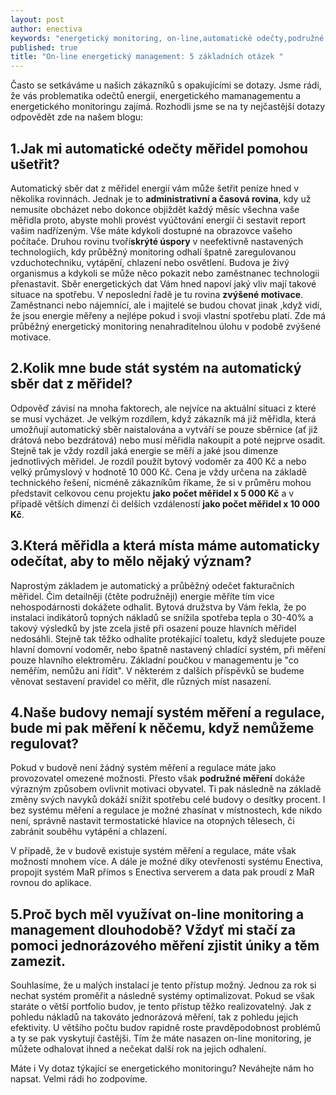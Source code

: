 ```yaml
---
layout: post
author: enectiva
keywords: "energetický monitoring, on-line,automatické odečty,podružné měření"
published: true
title: "On-line energetický management: 5 základních otázek "
---
```



Často se setkáváme u našich zákazníků s opakujícími se dotazy. Jsme rádi, že vás problematika odečtů energií, energetického mamanagementu a energetického monitoringu zajímá. Rozhodli jsme se na ty nejčastější dotazy odpovědět zde na našem blogu:

## 1.Jak mi automatické odečty měřidel pomohou ušetřit?
Automatický sběr dat z měřidel energií vám může šetřit peníze hned v několika rovinnách. Jednak je to **administrativní a časová rovina**, kdy už nemusíte obcházet nebo dokonce objiždět každý měsíc všechna vaše měřidla proto, abyste mohli provést vyúčtování energií či sestavit report vašim nadřízeným. Vše máte kdykoli dostupné na obrazovce vašeho počítače. Druhou rovinu tvoří**skrýté úspory** v neefektivně nastavených technologiích, kdy průběžný monitoring odhalí špatně zaregulovanou vzduchotechniku, vytápění, chlazení nebo osvětlení. Budova je živý organismus a kdykoli se může něco pokazit nebo zaměstnanec technologii přenastavit. Sběr energetických dat Vám hned napoví jaký vliv mají takové situace na spotřebu. V neposlední řadě je tu rovina **zvýšené motivace**. Zaměstnanci nebo nájemnící, ale i majitelé se budou chovat jinak ,když vidí, že jsou energie měřeny a nejlépe pokud i svoji vlastní spotřebu platí. Zde má průběžný energetický monitoring nenahraditelnou úlohu v podobě zvýšené motivace.

## 2.Kolik mne bude stát systém na automatický sběr dat z měřidel?
Odpověď závisí na mnoha faktorech, ale nejvíce na aktuální situaci z které se musí vycházet. Je velkým rozdílem, když zákazník má již měřidla, která umožňují automatický sběr naistalována a vytváří se pouze sběrnice (ať již drátová nebo bezdrátová) nebo musí měřidla nakoupit a poté nejprve osadit. Stejně tak je vždy rozdíl jaká energie se měří a jaké jsou dimenze jednotlivých měřidel. Je rozdíl použít bytový vodoměr za 400 Kč a nebo velký průmyslový v hodnotě 10 000 Kč. Cena je vždy určena na základě technického řešení, nicméně zákazníkům říkame, že si v průměru mohou představit celkovou cenu projektu **jako počet měřidel x 5 000 Kč** a v případě větších dimenzí či delších vzdáleností **jako počet měřidel x 10 000 Kč**.

## 3.Která měřidla a která místa máme automaticky odečítat, aby to mělo nějaký význam?
Naprostým základem je automatický a průběžný odečet fakturačních měřidel. Čim detailněji (čtěte podružněji) energie měříte tím vice nehospodárnosti dokážete odhalit. Bytová družstva by Vám řekla, že po instalaci indikátorů topných nákladů se snížila spotřeba tepla o 30-40% a takový výsledků by jste zcela jistě při osazení pouze hlavních měřidel nedosáhli. Stejně tak těžko odhalíte protékající toaletu, když sledujete pouze hlavní domovní vodoměr, nebo špatně nastavený chladící systém, při měření pouze hlavního elektroměru. Základní poučkou v managementu je "co neměřím, nemůžu ani řídit". V některém z dalších příspěvků se budeme věnovat sestavení pravidel co měřit, dle různých míst nasazení.

## 4.Naše budovy nemají systém měření a regulace, bude mi pak měření k něčemu, když nemůžeme regulovat?
Pokud v budově není žádný systém měření a regulace máte jako provozovatel omezené možnosti. Přesto však **podružné měření** dokáže výrazným způsobem ovlivnit motivaci obyvatel. Ti pak následně na základě změny svých navyků dokáží snížit spotřebu celé budovy o desítky procent. I bez systému měření a regulace je možné zhasínat v místnostech, kde nikdo není, správně nastavit termostatické hlavice na otopných tělesech, či zabránit souběhu vytápění a chlazení.

V případě, že v budově existuje systém měření a regulace, máte však možností mnohem více. A dále je možné díky otevřenosti systému Enectiva, propojit systém MaR přímos s Enectiva serverem a data pak proudí z MaR rovnou do aplikace.

## 5.Proč bych měl využívat on-line monitoring a management dlouhodobě? Vždyť mi stačí za pomoci jednorázového měření zjistit úniky a těm zamezit.
Souhlasíme, že u malých instalací je tento přístup možný. Jednou za rok si nechat systém proměřit a následně systémy optimalizovat. Pokud se však staráte o větší portfolio budov, je tento přístup těžko realizovatelný. Jak z pohledu nákladů na takováto jednorázová měření, tak z pohledu jejich efektivity. U většího počtu budov rapidně roste pravděpodobnost problémů a ty se pak vyskytují častějši. Tím že máte nasazen on-line monitoring, je můžete odhalovat ihned a nečekat další rok na jejich odhalení.

Máte i Vy dotaz týkající se energetického monitoringu? Neváhejte nám ho napsat. Velmi rádi ho zodpovíme.
